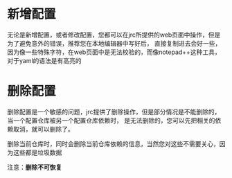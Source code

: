 
# 新增配置
无论是新增配置，或者修改配置，您都可以在jrc所提供的web页面中操作，但是为了避免意外的错误，推荐您在本地编辑器中写好后，
直接复制进去会好一些，因为像一些特殊字符，在web页面中是无法校验的，而像notepad++这种工具，对于yaml的语法是有高亮的


# 删除配置
删除配置是一个敏感的问题，jrc提供了删除操作，但是部分情况是不能删除的，当一个配置仓库被另一个配置仓库依赖时，
是无法删除的，您可以先把相关的依赖取消，就可以删除了。

删除当前仓库时，同时会删除当前仓库依赖的信息，当然您对这些不需要关心，因为这些都是垃圾数据

注意：**删除不可恢复**
